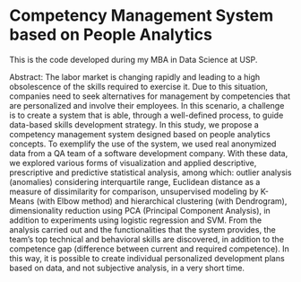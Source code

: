 # Competency Management System based on People Analytics

This is the code developed during my MBA in Data Science at USP. 

Abstract:
The labor market is changing rapidly and leading to a high obsolescence of the skills required to exercise it. Due to this situation, companies need to seek alternatives for management by competencies that are personalized and involve their employees. In this scenario, a challenge is to create a system that is able, through a well-defined process, to guide data-based skills development strategy. In this study, we propose a competency management system designed based on people analytics concepts. To exemplify the use of the system, we used real anonymized data from a QA team of a software development company. With these data, we explored various forms of visualization and applied descriptive, prescriptive and predictive statistical analysis, among which: outlier analysis (anomalies) considering interquartile range, Euclidean distance as a measure of dissimilarity for comparison, unsupervised modeling by K-Means (with Elbow method) and hierarchical clustering (with Dendrogram), dimensionality reduction using PCA (Principal Component Analysis), in addition to experiments using logistic regression and SVM. From the analysis carried out and the functionalities that the system provides, the team’s top technical and behavioral skills are discovered, in addition to the competence gap (difference between current and required competence). In this way, it is possible to create individual personalized development plans based on data, and not subjective analysis, in a very short time.

